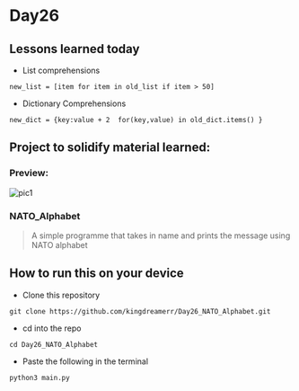 # Day26

## Lessons learned today

- List comprehensions
```
new_list = [item for item in old_list if item > 50]

```
- Dictionary Comprehensions
```
new_dict = {key:value + 2  for(key,value) in old_dict.items() }
```


## Project to solidify material learned: 

### Preview:
![pic1](./pic1.png)


### NATO_Alphabet

> A simple programme that takes in name and prints the message using NATO alphabet

## How to run this on your device

- Clone this repository
```
git clone https://github.com/kingdreamerr/Day26_NATO_Alphabet.git
```
- cd into the repo
```
cd Day26_NATO_Alphabet
```

- Paste the following in the terminal 
```
python3 main.py
```